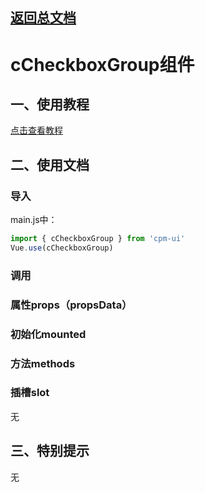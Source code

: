 ## [返回总文档](https://github.com/cpm828/cpm-ui)

# cCheckboxGroup组件

## 一、使用教程
[点击查看教程](https://cpm828.github.io/cpm_ui/demo/index.html#/checkgroup)



## 二、使用文档
### 导入
main.js中：
```js
import { cCheckboxGroup } from 'cpm-ui'
Vue.use(cCheckboxGroup)
```

### 调用

### 属性props（propsData）

### 初始化mounted

### 方法methods

### 插槽slot
无



## 三、特别提示
无